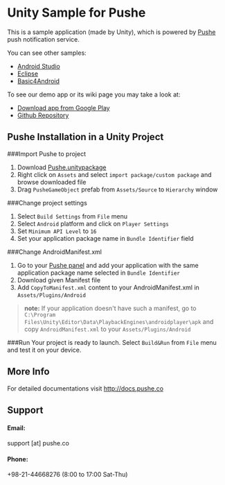 # Unity Sample for Pushe

This is a sample application (made by Unity), which is powered by [Pushe](http://pushe.co) push notification service.

You can see other samples:
* [Android Studio](https://github.com/ronashco/pushe-android-studio-sample)
* [Eclipse](https://github.com/ronashco/pushe-eclipse-sample)
* [Basic4Android](https://github.com/ronashco/pushe-b4a-sample)

To see our demo app or its wiki page you may take a look at:
* [Download app from Google Play](https://play.google.com/store/apps/details?id=co.ronash.pushesample)
* [Github Repository](https://github.com/ronashco/pushe-sample)

## Pushe Installation in a Unity Project 

###Import Pushe to project

1. Download [Pushe.unitypackage](http://static.pushe.co/sdk/pushe-0.8.2.unitypackage)
2. Right click on `Assets` and select `import package/custom package` and browse downloaded file
3. Drag `PusheGameObject` prefab from `Assets/Source` to `Hierarchy` window

###Change project settings

1. Select `Build Settings` from `File` menu
2. Select `Android` platform and click on `Player Settings`
3. Set `Minimum API Level` to `16`
4. Set your application package name in `Bundle Identifier` field

###Change AndroidManifest.xml

1. Go to your [Pushe panel](http://pushe.co/panel/platform/application/add/) and add your application with the same application package name selected in `Bundle Identifier`
2. Download given Manifest file
3. Add `CopyToManifest.xml` content to your AndroidManifest.xml in `Assets/Plugins/Android`

> **note:** If your application doesn't have such a manifest, go to `C:\Program Files\Unity\Editor\Data\PlaybackEngines\androidplayer\apk` and copy `AndroidManifest.xml` to your `Assets/Plugins/Android`

###Run
Your project is ready to launch. Select `Build&Run` from `File` menu and test it on your device.

## More Info
For detailed documentations visit http://docs.pushe.co


## Support 
#### Email:
support [at] pushe.co
#### Phone:
+98-21-44668276 (8:00 to 17:00 Sat-Thu)
